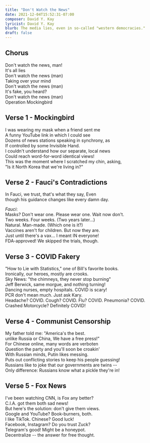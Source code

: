 ```yaml
---
title: "Don't Watch the News"
date: 2021-12-04T15:52:31-07:00
composer: David Y. Kay
lyricist: David Y. Kay
blurb: The media lies, even in so-called "western democracies."
draft: false
---
```


## Chorus

Don't watch the news, man!  
It's all lies   
Don't watch the news (man)  
Taking over your mind   
Don't watch the news (man)  
It's fake, you heard?   
Don't watch the news (man)  
Operation Mockingbird   

## Verse 1 - Mockingbird 

I was wearing my mask when a friend sent me   
A funny YouTube link in which I could see  
Dozens of news stations speaking in synchrony, as   
If controlled by some Invisible Hand.  
I couldn't understand how our separate, local news  
Could reach word-for-word identical views!  
This was the moment where I scratched my chin, asking,  
"Is it North Korea that we're living in?"   

## Verse 2 - Fauci's Contradictions

In Fauci, we trust, that's what they say, Even  
though his guidance changes like every damn day.   

<em>Fauci</em>:  
Masks? Don't wear one. Please wear one. Wait now don't.  
Two weeks. Four weeks. (Two years later...)  
Natural. Man-made. (Which one is it?)  
Vaccines aren't for children. But now they are.  
Just   until there's a vax... I meant IN everyone!  
FDA-approved! We skipped the trials, though.   

## Verse 3 - COVID Fakery

"How to Lie with Statistics," one of Bill's favorite books.  
Ironically, our heroes, mostly are crooks.  
Sky News: "the chimneys, they never stop burning"  
Jeff Berwick, same morgue, and nothing turning!  
Dancing nurses, empty hospitals. COVID is scary!  
PCR don't mean much. Just ask Kary.  
Headache? COVID. Cough? COVID. Flu? COVID. Pneumonia? COVID.  
Crashed Motorcycle? Definitely COVID!  

## Verse 4 - Communist Censorship

My father told me: "America's the best.   
unlike Russia or China, We have a free press!"   
For Chinese online, many words are verboten  
Question the party and you'll soon be croakin'  
With Russian minds, Putin likes messing.  
Puts out conflicting stories to keep his people guessing!  
Russians like to joke that our governments are twins --  
Only difference: Russians know what a pickle they're in!  
 
## Verse 5 - Fox News

I've been watching CNN, is Fox any better?  
C.I.A. got them both sad news!  
But here's the solution: don't give them views.    
Google and YouTube? Book-burners, both.  
I like TikTok. Chinese? Good luck!  
Facebook, Instagram?  Do you trust Zuck?  
Telegram's good! Might be a honeypot.  
Decentralize -- the answer for free thought.  
